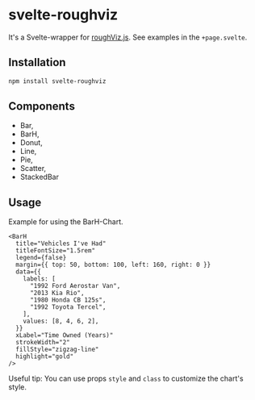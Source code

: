# svelte-roughviz

It's a Svelte-wrapper for [roughViz.js](https://github.com/jwilber/roughViz). See examples in the `+page.svelte`.

## Installation

```bash
npm install svelte-roughviz
```

## Components

- Bar,
- BarH,
- Donut,
- Line,
- Pie,
- Scatter,
- StackedBar

## Usage

Example for using the BarH-Chart.

```svelte
<BarH
  title="Vehicles I've Had"
  titleFontSize="1.5rem"
  legend={false}
  margin={{ top: 50, bottom: 100, left: 160, right: 0 }}
  data={{
    labels: [
      "1992 Ford Aerostar Van",
      "2013 Kia Rio",
      "1980 Honda CB 125s",
      "1992 Toyota Tercel",
    ],
    values: [8, 4, 6, 2],
  }}
  xLabel="Time Owned (Years)"
  strokeWidth="2"
  fillStyle="zigzag-line"
  highlight="gold"
/>
```

Useful tip: You can use props `style` and `class` to customize the chart's style.